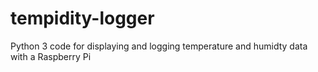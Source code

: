 # tempidity-logger
Python 3 code for displaying and logging temperature and humidty data with a Raspberry Pi
